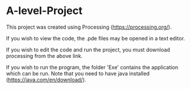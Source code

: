 # A-level-Project

This project was created using Processing (https://processing.org/).

If you wish to view the code, the .pde files may be opened in a text editor.

If you wish to edit the code and run the project, you must download processing from the above link.

If you wish to run the program, the folder 'Exe' contains the application which can be run. Note that you need to have java installed (https://java.com/en/download/).

